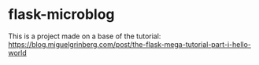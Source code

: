 # flask-microblog
This is a project made on a base of the tutorial: https://blog.miguelgrinberg.com/post/the-flask-mega-tutorial-part-i-hello-world
